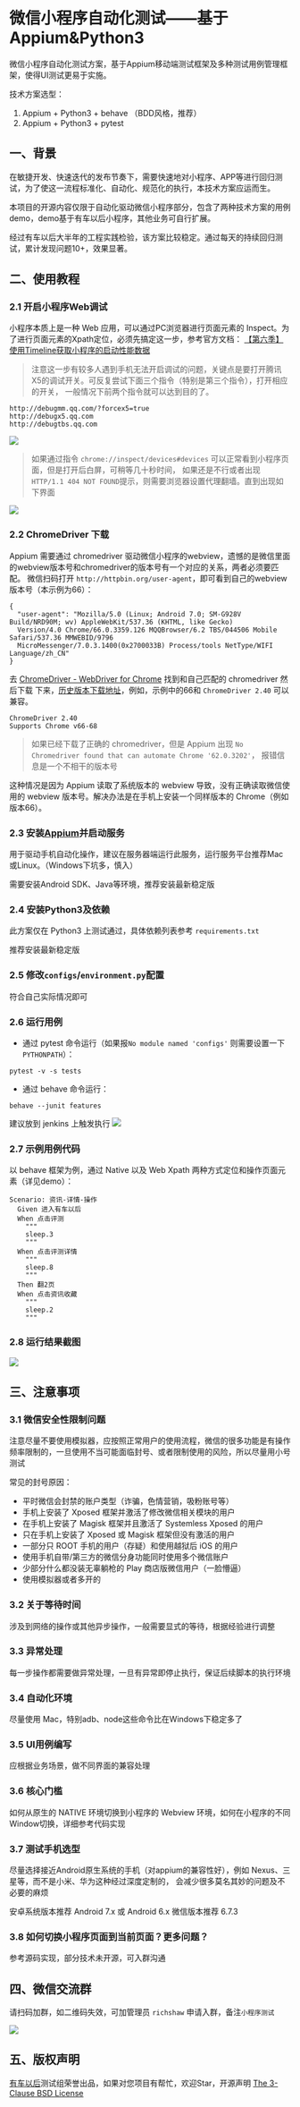 # 微信小程序自动化测试——基于Appium&Python3

微信小程序自动化测试方案，基于Appium移动端测试框架及多种测试用例管理框架，使得UI测试更易于实施。

技术方案选型：
1. Appium + Python3 +  behave （BDD风格，推荐）
2. Appium + Python3 + pytest

## 一、背景

在敏捷开发、快速迭代的发布节奏下，需要快速地对小程序、APP等进行回归测试，为了使这一流程标准化、自动化、规范化的执行，本技术方案应运而生。

本项目的开源内容仅限于自动化驱动微信小程序部分，包含了两种技术方案的用例demo，demo基于有车以后小程序，其他业务可自行扩展。

经过有车以后大半年的工程实践检验，该方案比较稳定。通过每天的持续回归测试，累计发现问题10+，效果显著。

## 二、使用教程
### 2.1 开启小程序Web调试
小程序本质上是一种 Web 应用，可以通过PC浏览器进行页面元素的 Inspect。为了进行页面元素的Xpath定位，必须先搞定这一步，参考官方文档：
[【第六季】使用Timeline获取小程序的启动性能数据](https://x5.tencent.com/tbs/guide/debug/season6.html)

> 注意这一步有较多人遇到手机无法开启调试的问题，关键点是要打开腾讯X5的调试开关。可反复尝试下面三个指令（特别是第三个指令），打开相应的开关，
一般情况下前两个指令就可以达到目的了。

```
http://debugmm.qq.com/?forcex5=true
http://debugx5.qq.com
http://debugtbs.qq.com
```

![](https://github.com/richshaw2015/wxapp-appium/blob/master/img/x5debug.png)

> 如果通过指令 `chrome://inspect/devices#devices` 可以正常看到小程序页面，但是打开后白屏，可稍等几十秒时间，
如果还是不行或者出现 `HTTP/1.1 404 NOT FOUND`提示，则需要浏览器设置代理翻墙。直到出现如下界面

![](https://github.com/richshaw2015/wxapp-appium/blob/master/img/inspect.png)

### 2.2 ChromeDriver 下载
Appium 需要通过 chromedriver 驱动微信小程序的webview，遗憾的是微信里面的webview版本号和chromedriver的版本号有一个对应的关系，两者必须要匹配。
微信扫码打开 `http://httpbin.org/user-agent`，即可看到自己的webview版本号（本示例为66）：

```
{
  "user-agent": "Mozilla/5.0 (Linux; Android 7.0; SM-G928V Build/NRD90M; wv) AppleWebKit/537.36 (KHTML, like Gecko) 
  Version/4.0 Chrome/66.0.3359.126 MQQBrowser/6.2 TBS/044506 Mobile Safari/537.36 MMWEBID/9796 
  MicroMessenger/7.0.3.1400(0x2700033B) Process/tools NetType/WIFI Language/zh_CN"
}
```

去 [ChromeDriver - WebDriver for Chrome](https://sites.google.com/a/chromium.org/chromedriver/downloads) 找到和自己匹配的 chromedriver 然后下载
下来，[历史版本下载地址](https://chromedriver.storage.googleapis.com/index.html)，例如，示例中的66和 `ChromeDriver 2.40` 可以兼容。

```
ChromeDriver 2.40
Supports Chrome v66-68
```

> 如果已经下载了正确的 chromedriver，但是 Appium 出现 `No Chromedriver found that can automate Chrome '62.0.3202'`，
报错信息是一个不相干的版本号

这种情况是因为 Appium 读取了系统版本的 webview 导致，没有正确读取微信使用的 webview 版本号。解决办法是在手机上安装一个同样版本的 Chrome（例如版本66）。

### 2.3 安装[Appium](http://appium.io/)并启动服务
用于驱动手机自动化操作，建议在服务器端运行此服务，运行服务平台推荐Mac或Linux。（Windows下坑多，慎入）

需要安装Android SDK、Java等环境，推荐安装最新稳定版

### 2.4 安装Python3及依赖

此方案仅在 Python3 上测试通过，具体依赖列表参考 `requirements.txt`

推荐安装最新稳定版

### 2.5 修改`configs`/`environment.py`配置
符合自己实际情况即可

### 2.6 运行用例
- 通过 pytest 命令运行（如果报`No module named 'configs'` 则需要设置一下 `PYTHONPATH`）：
```
pytest -v -s tests
```

- 通过 behave 命令运行：
```
behave --junit features
```

建议放到 jenkins 上触发执行
![](https://github.com/richshaw2015/wxapp-appium/blob/master/img/jenkins.png)


### 2.7 示例用例代码
以 behave 框架为例，通过 Native 以及 Web Xpath 两种方式定位和操作页面元素（详见demo）：
```
Scenario: 资讯-详情-操作
  Given 进入有车以后
  When 点击评测
    """
    sleep.3
    """
  When 点击评测详情
    """
    sleep.8
    """
  Then 翻2页
  When 点击资讯收藏
    """
    sleep.2
    """
```

### 2.8 运行结果截图
![](https://github.com/richshaw2015/wxapp-appium/blob/master/img/result.png)


## 三、注意事项

### 3.1 微信安全性限制问题
注意尽量不要使用模拟器，应按照正常用户的使用流程，微信的很多功能是有操作频率限制的，一旦使用不当可能面临封号、或者限制使用的风险，所以尽量用小号测试

常见的封号原因：
- 平时微信会封禁的账户类型（诈骗，色情营销，吸粉账号等）
- 手机上安装了 Xposed 框架并激活了修改微信相关模块的用户
- 在手机上安装了 Magisk 框架并且激活了 Systemless Xposed 的用户
- 只在手机上安装了 Xposed 或 Magisk 框架但没有激活的用户
- 一部分只 ROOT 手机的用户（存疑）和使用越狱后 iOS 的用户
- 使用手机自带/第三方的微信分身功能同时使用多个微信账户
- 少部分什么都没装无辜躺枪的 Play 商店版微信用户（一脸懵逼）
- 使用模拟器或者多开的

### 3.2 关于等待时间
涉及到网络的操作或其他异步操作，一般需要显式的等待，根据经验进行调整

### 3.3 异常处理
每一步操作都需要做异常处理，一旦有异常即停止执行，保证后续脚本的执行环境

### 3.4 自动化环境
尽量使用 Mac，特别adb、node这些命令比在Windows下稳定多了

### 3.5 UI用例编写
应根据业务场景，做不同界面的兼容处理

### 3.6 核心门槛
如何从原生的 NATIVE 环境切换到小程序的 Webview 环境，如何在小程序的不同Window切换，详细参考代码实现

### 3.7 测试手机选型
尽量选择接近Android原生系统的手机（对appium的兼容性好），例如 Nexus、三星等，而不是小米、华为这种经过深度定制的，
会减少很多莫名其妙的问题及不必要的麻烦

安卓系统版本推荐 Android 7.x 或 Android 6.x
微信版本推荐 6.7.3

### 3.8 如何切换小程序页面到当前页面？更多问题？
参考源码实现，部分技术未开源，可入群沟通


## 四、微信交流群
请扫码加群，如二维码失效，可加管理员 `richshaw` 申请入群，备注`小程序测试`

![](https://github.com/richshaw2015/wxapp-appium/blob/master/img/qrcode.jpg)

## 五、版权声明
[有车以后](http://youcheyihou.com/)测试组荣誉出品，如果对您项目有帮忙，欢迎Star，开源声明 
[The 3-Clause BSD License](https://opensource.org/licenses/BSD-3-Clause) 
